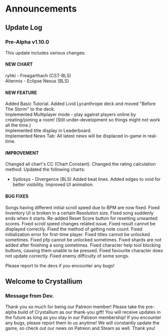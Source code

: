 # Announcements

## Update Log
### Pre-Alpha v1.10.0

This update includes various changes:

#### NEW CHART
ryhki - Freagarthach (CST-BLS)  
Altermis - Eclipse Nexus (BLS)  


#### NEW FEATURE
Added Basic Tutorial.
Added Livid Lycanthrope deck and moved "Before The Storm" to the deck.  
Implemented Multiplayer mode - play against players online by creating/joining a room! (Still under-development so things might not work all the time.)  
Implemented title display in Leaderboard.  
Implemented News Tab: All latest news will be displaced in-game in real-time.  


#### IMPROVEMENT
Changed all chart's CC (Chart Constant).
Changed the rating calculation method.
Updated the following charts:
- Sydosys - Divergence (BLS)
Added beat lines.
Added edges to void for better visibility.
Improved UI animation.


#### BUG FIXES
Songs having different initial scroll speed due to BPM are now fixed.
Fixed Inventory UI is broken in a certain Resolution size.
Fixed song suddenly ends when it starts.
Re-added Reset Score button for resetting unwanted scores.
Fixed scroll speed changes related issue.
Fixed result cannot be displayed correctly.
Fixed the method of getting note count.
Fixed initialization error for first-time player.
Fixed titles cannot be unlocked sometimes.
Fixed pfp cannot be unlocked sometimes.
Fixed shards are not added after finishing a song sometimes.
Fixed character help tool blocking buttons, causing them unable to be pressed.
Fixed favourite character does not update correctly.
Fixed enemy difficulty of some songs.

Please report to the devs if you encounter any bugs!

## Welcome to Crystallium
### Message from Dev.

Thank you so much for being our Patreon member! Please take the pre-alpha build of Crystallium as our thank-you gift! You will receive updates in the future as long as you stay in our Patreon membership!
If you encounter any bugs, please report them to us anytime! We will constantly update the game, so check out our news on Patreon and Steam as well. Thank you!
